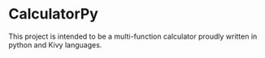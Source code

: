 # CalculatorPy
This project is intended to be a multi-function calculator proudly written in python and Kivy languages.
